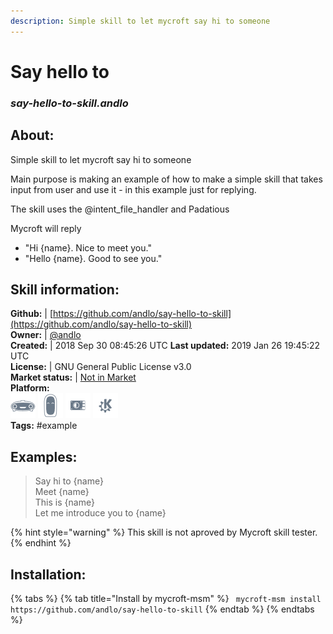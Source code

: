 ```yaml
---    
description: Simple skill to let mycroft say hi to someone  
---    
```

# Say hello to  
### _say-hello-to-skill.andlo_  
## About:  
Simple skill to let mycroft say hi to someone

Main purpose is making an example of how to make a simple skill that takes input from user and use it  - in this example just for replying.

The skill uses the @intent_file_handler and Padatious

Mycroft will reply
- "Hi {name}. Nice to meet you."
- "Hello {name}. Good to see you."

## Skill information:  
**Github:** | [https://github.com/andlo/say-hello-to-skill](https://github.com/andlo/say-hello-to-skill)  
**Owner:** | [@andlo](https://github.com/andlo)  
**Created:** | 2018 Sep 30 08:45:26 UTC  **Last updated:** 2019 Jan 26 19:45:22 UTC  
**License:** | GNU General Public License v3.0  
**Market status:** | [Not in Market](https://market.mycroft.ai/skill/)  
**Platform:**  
 ![](../.gitbook/assets/mark-1-icon.png)  ![](../.gitbook/assets/mark-2-icon.png)  ![](../.gitbook/assets/picroft-icon.png)  ![](../.gitbook/assets/kde.png)   
**Tags:** \#example   
## Examples:  
> Say hi to {name}  
> Meet {name}  
> This is {name}  
> Let me introduce you to {name}  
  
{% hint style="warning" %}
This skill is not aproved by Mycroft skill tester.
{% endhint %}
    
## Installation:  
{% tabs %}
{% tab title="Install by mycroft-msm" %}
``` mycroft-msm install https://github.com/andlo/say-hello-to-skill```
{% endtab %}
  {% endtabs %}
  